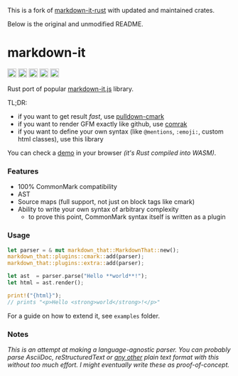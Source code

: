 This is a fork of [markdown-it-rust](https://github.com/markdown-it-rust/markdown-it) with updated and maintained
crates.

Below is the original and unmodified README.

# markdown-it

[<img alt="web demo" src="https://img.shields.io/badge/demo-8da0cb?style=for-the-badge&labelColor=555555&logo=webpack&logoColor=white" height="20">](https://markdown-it-rust.github.io/markdown-it/)
[<img alt="github" src="https://img.shields.io/badge/github-8da0cb?style=for-the-badge&labelColor=555555&logo=github" height="20">](https://github.com/markdown-it-rust/markdown-it)
[<img alt="docs.rs" src="https://img.shields.io/badge/docs-8da0cb?style=for-the-badge&labelColor=555555&logo=docs.rs" height="20">](https://docs.rs/markdown-it)
[<img alt="crates.io" src="https://img.shields.io/crates/v/markdown-it.svg?style=for-the-badge&color=fc8d62&logo=rust" height="20">](https://crates.io/crates/markdown-it)
[<img alt="coverage" src="https://img.shields.io/codecov/c/github/markdown-it-rust/markdown-it?style=for-the-badge" height="20">](https://app.codecov.io/gh/markdown-it-rust/markdown-it)

Rust port of popular [markdown-it.js](https://github.com/markdown-it/markdown-it) library.

TL;DR:

- if you want to get result *fast*, use [pulldown-cmark](https://github.com/raphlinus/pulldown-cmark)
- if you want to render GFM exactly like github, use [comrak](https://github.com/kivikakk/comrak)
- if you want to define your own syntax (like `@mentions`, `:emoji:`, custom html classes), use this library

You can check a [demo](https://markdown-it-rust.github.io/markdown-it/) in your browser *(it's Rust compiled into
WASM)*.

### Features

- 100% CommonMark compatibility
- AST
- Source maps (full support, not just on block tags like cmark)
- Ability to write your own syntax of arbitrary complexity
    - to prove this point, CommonMark syntax itself is written as a plugin

### Usage

```rust
let parser = & mut markdown_that::MarkdownThat::new();
markdown_that::plugins::cmark::add(parser);
markdown_that::plugins::extra::add(parser);

let ast  = parser.parse("Hello **world**!");
let html = ast.render();

print!("{html}");
// prints "<p>Hello <strong>world</strong>!</p>"
```

For a guide on how to extend it, see `examples` folder.

### Notes

*This is an attempt at making a language-agnostic parser. You can probably parse AsciiDoc, reStructuredText
or [any other](https://github.com/mundimark/awesome-markdown-alternatives) plain text format with this without too much
effort. I&nbsp;might eventually write these as proof-of-concept.*

